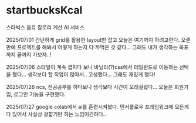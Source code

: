 # startbucksKcal

스타벅스 음료 칼로리 계산 AI 서비스

2025/07/01
간단하게 grid를 활용한 layout만 잡고 오늘은 여기까지 하려고한다.
오랜만에 프로젝트를 해봐서 어떻게 하는지 다 까먹은 것 같다...
그래도 내가 생각하는 목표까지 끝까지 가보자..!

2025/07/06
스타일이 계속 겹치다 보니 바닐라(?)css에서 테일윈드로 이동하는 선택을 했다...
생각보다 할 작업이 많아서.. 고생했다...
그래도 재밌게 했다!

2025/07/26
ncs, 전공공부를 하다보니 생각보다 시간이 오래걸렸다...
오늘은 회원가입, 로그인 기능을 구현했다.

2025/07/27
google colab에서 ai를 훈련시켜봤다.
텐서플로우 프레임워크에 모든게 다 있어서 사실상 겉햝기만 하는 느낌이긴하다..

